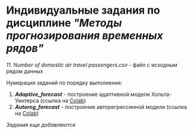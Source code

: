 #  Индивидуальные задания по дисциплине *"Методы прогнозирования временных рядов"*

*11. Number of domestic air travel passengers.csv* - файл с исходным рядом данных 

Нумерация заданий по порядку выполнения:

1) ***Adaptive_forecast*** - построение адаптивной модели Хольта-Уинтерса
   (ссылка на [Colab](https://colab.research.google.com/drive/1sRNj6n5-WrdQSM6FBHUJEUbca6ISQ602?usp=sharing))
3) ***Autoreg_forecast*** - построение авторегрессинной модели
   (ссылка на [Colab](https://colab.research.google.com/drive/17QSGkA97tARMxlPLlBpLnmazOJdjL74x?usp=sharing))

*Задания еще добавляются*
